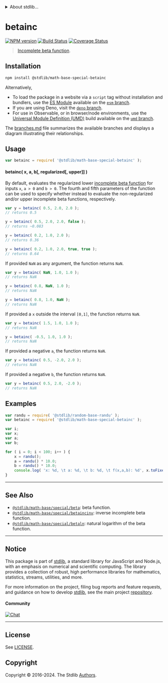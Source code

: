 <!--

@license Apache-2.0

Copyright (c) 2018 The Stdlib Authors.

Licensed under the Apache License, Version 2.0 (the "License");
you may not use this file except in compliance with the License.
You may obtain a copy of the License at

   http://www.apache.org/licenses/LICENSE-2.0

Unless required by applicable law or agreed to in writing, software
distributed under the License is distributed on an "AS IS" BASIS,
WITHOUT WARRANTIES OR CONDITIONS OF ANY KIND, either express or implied.
See the License for the specific language governing permissions and
limitations under the License.

-->


<details>
  <summary>
    About stdlib...
  </summary>
  <p>We believe in a future in which the web is a preferred environment for numerical computation. To help realize this future, we've built stdlib. stdlib is a standard library, with an emphasis on numerical and scientific computation, written in JavaScript (and C) for execution in browsers and in Node.js.</p>
  <p>The library is fully decomposable, being architected in such a way that you can swap out and mix and match APIs and functionality to cater to your exact preferences and use cases.</p>
  <p>When you use stdlib, you can be absolutely certain that you are using the most thorough, rigorous, well-written, studied, documented, tested, measured, and high-quality code out there.</p>
  <p>To join us in bringing numerical computing to the web, get started by checking us out on <a href="https://github.com/stdlib-js/stdlib">GitHub</a>, and please consider <a href="https://opencollective.com/stdlib">financially supporting stdlib</a>. We greatly appreciate your continued support!</p>
</details>

# betainc

[![NPM version][npm-image]][npm-url] [![Build Status][test-image]][test-url] [![Coverage Status][coverage-image]][coverage-url] <!-- [![dependencies][dependencies-image]][dependencies-url] -->

> [Incomplete beta function][incomplete-beta-function].

<section class="intro">

</section>

<!-- /.intro -->

<section class="installation">

## Installation

```bash
npm install @stdlib/math-base-special-betainc
```

Alternatively,

-   To load the package in a website via a `script` tag without installation and bundlers, use the [ES Module][es-module] available on the [`esm` branch][esm-url].
-   If you are using Deno, visit the [`deno` branch][deno-url].
-   For use in Observable, or in browser/node environments, use the [Universal Module Definition (UMD)][umd] build available on the [`umd` branch][umd-url].

The [branches.md][branches-url] file summarizes the available branches and displays a diagram illustrating their relationships.

</section>

<section class="usage">

## Usage

```javascript
var betainc = require( '@stdlib/math-base-special-betainc' );
```

#### betainc( x, a, b\[, regularized\[, upper]] )

By default, evaluates the regularized lower [incomplete beta function][incomplete-beta-function] for inputs `x`, `a > 0` and `b > 0`. The fourth and fifth parameters of the function can be used to specify whether instead to evaluate the non-regularized and/or upper incomplete beta functions, respectively.

```javascript
var y = betainc( 0.5, 2.0, 2.0 );
// returns 0.5

y = betainc( 0.5, 2.0, 2.0, false );
// returns ~0.083

y = betainc( 0.2, 1.0, 2.0 );
// returns 0.36

y = betainc( 0.2, 1.0, 2.0, true, true );
// returns 0.64
```

If provided `NaN` as any argument, the function returns `NaN`.

```javascript
var y = betainc( NaN, 1.0, 1.0 );
// returns NaN

y = betainc( 0.8, NaN, 1.0 );
// returns NaN

y = betainc( 0.8, 1.0, NaN );
// returns NaN
```

If provided a `x` outside the interval `[0,1]`, the function returns `NaN`.

```javascript
var y = betainc( 1.5, 1.0, 1.0 );
// returns NaN

y = betainc( -0.5, 1.0, 1.0 );
// returns NaN
```

If provided a negative `a`, the function returns `NaN`.

```javascript
var y = betainc( 0.5, -2.0, 2.0 );
// returns NaN
```

If provided a negative `b`, the function returns `NaN`.

```javascript
var y = betainc( 0.5, 2.0, -2.0 );
// returns NaN
```

</section>

<!-- /.usage -->

<section class="examples">

## Examples

<!-- eslint no-undef: "error" -->

```javascript
var randu = require( '@stdlib/random-base-randu' );
var betainc = require( '@stdlib/math-base-special-betainc' );

var i;
var x;
var a;
var b;

for ( i = 0; i < 100; i++ ) {
    x = randu();
    a = randu() * 10.0;
    b = randu() * 10.0;
    console.log( 'x: %d, \t a: %d, \t b: %d, \t f(x,a,b): %d', x.toFixed( 4 ), a.toFixed( 4 ), b.toFixed( 4 ), betainc( x, a, b ).toFixed( 4 ) );
}
```

</section>

<!-- /.examples -->

<!-- Section for related `stdlib` packages. Do not manually edit this section, as it is automatically populated. -->

<section class="related">

* * *

## See Also

-   <span class="package-name">[`@stdlib/math-base/special/beta`][@stdlib/math/base/special/beta]</span><span class="delimiter">: </span><span class="description">beta function.</span>
-   <span class="package-name">[`@stdlib/math-base/special/betaincinv`][@stdlib/math/base/special/betaincinv]</span><span class="delimiter">: </span><span class="description">inverse incomplete beta function.</span>
-   <span class="package-name">[`@stdlib/math-base/special/betaln`][@stdlib/math/base/special/betaln]</span><span class="delimiter">: </span><span class="description">natural logarithm of the beta function.</span>

</section>

<!-- /.related -->

<!-- Section for all links. Make sure to keep an empty line after the `section` element and another before the `/section` close. -->


<section class="main-repo" >

* * *

## Notice

This package is part of [stdlib][stdlib], a standard library for JavaScript and Node.js, with an emphasis on numerical and scientific computing. The library provides a collection of robust, high performance libraries for mathematics, statistics, streams, utilities, and more.

For more information on the project, filing bug reports and feature requests, and guidance on how to develop [stdlib][stdlib], see the main project [repository][stdlib].

#### Community

[![Chat][chat-image]][chat-url]

---

## License

See [LICENSE][stdlib-license].


## Copyright

Copyright &copy; 2016-2024. The Stdlib [Authors][stdlib-authors].

</section>

<!-- /.stdlib -->

<!-- Section for all links. Make sure to keep an empty line after the `section` element and another before the `/section` close. -->

<section class="links">

[npm-image]: http://img.shields.io/npm/v/@stdlib/math-base-special-betainc.svg
[npm-url]: https://npmjs.org/package/@stdlib/math-base-special-betainc

[test-image]: https://github.com/stdlib-js/math-base-special-betainc/actions/workflows/test.yml/badge.svg?branch=main
[test-url]: https://github.com/stdlib-js/math-base-special-betainc/actions/workflows/test.yml?query=branch:main

[coverage-image]: https://img.shields.io/codecov/c/github/stdlib-js/math-base-special-betainc/main.svg
[coverage-url]: https://codecov.io/github/stdlib-js/math-base-special-betainc?branch=main

<!--

[dependencies-image]: https://img.shields.io/david/stdlib-js/math-base-special-betainc.svg
[dependencies-url]: https://david-dm.org/stdlib-js/math-base-special-betainc/main

-->

[chat-image]: https://img.shields.io/gitter/room/stdlib-js/stdlib.svg
[chat-url]: https://app.gitter.im/#/room/#stdlib-js_stdlib:gitter.im

[stdlib]: https://github.com/stdlib-js/stdlib

[stdlib-authors]: https://github.com/stdlib-js/stdlib/graphs/contributors

[umd]: https://github.com/umdjs/umd
[es-module]: https://developer.mozilla.org/en-US/docs/Web/JavaScript/Guide/Modules

[deno-url]: https://github.com/stdlib-js/math-base-special-betainc/tree/deno
[umd-url]: https://github.com/stdlib-js/math-base-special-betainc/tree/umd
[esm-url]: https://github.com/stdlib-js/math-base-special-betainc/tree/esm
[branches-url]: https://github.com/stdlib-js/math-base-special-betainc/blob/main/branches.md

[stdlib-license]: https://raw.githubusercontent.com/stdlib-js/math-base-special-betainc/main/LICENSE

[incomplete-beta-function]: https://en.wikipedia.org/wiki/Incomplete_beta_function

<!-- <related-links> -->

[@stdlib/math/base/special/beta]: https://github.com/stdlib-js/math-base-special-beta

[@stdlib/math/base/special/betaincinv]: https://github.com/stdlib-js/math-base-special-betaincinv

[@stdlib/math/base/special/betaln]: https://github.com/stdlib-js/math-base-special-betaln

<!-- </related-links> -->

</section>

<!-- /.links -->
